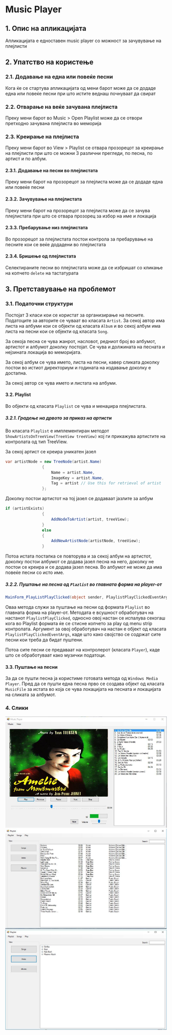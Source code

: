 ﻿# Music Player

## 1. Опис на апликацијата
Апликацијата е едноставен music player со можност за зачувување на плејлисти

## 2. Упатство на користење
### 2.1. Додавање на една или повеќе песни
Кога ќе се стартува апликацијата од мени барот може да се додаде една или повеќе песни при што истите веднаш почнуваат да свират

### 2.2. Отварање на веќе зачувана плејлиста
Преку мени барот во Music > Open Playlist може да се отвори претходно зачувана плејлиста во меморија

### 2.3. Креирање на плејлиста
Преку мени барот во View > Playlist се отвара прозорецот за креирање на плејлисти при што се можни 3 различни прегледи, по песна, по артист и по албум.

#### 2.3.1. Додавање на песни во плејлистата
Преку мени барот на прозорецот за плејлиста може да се додаде една или повеќе песни

#### 2.3.2. Зачувување на плејлистата
Преку мени барот на прозорецот за плејлиста може да се зачува плејлистата при што се отвара прозорец за избор на име и локација

#### 2.3.3. Пребарување низ плејлистата
Во прозорецот за плејлистата постои контрола за пребарување на песните кои се веќе додадени во плејлистата

#### 2.3.4. Бришење од плејлистата 
Селектираните песни во плејлистата може да се избришат со кликање на копчето `delete` на тастатурата

## 3. Претставување на проблемот
### 3.1. Податочни структури
Постојат 3 класи кои се користат за организирање на песните.
Податоците за авторите се чуваат во класата `Artist`. За секој автор има листа на албуми кои се објекти од класата `Album` и во секој албум има листа на песни кои се објекти од класата `Song`.

За секоја песна се чува жанрот, насловот, редниот број во албумот, артистот и албумот доколку постојат. Се чува и должината на песната и нејзината локација во меморијата.

За секој албум се чува името, листа на песни, кавер сликата доколку постои во истиот директориум и годината на издавање доколку е достапна.

За секој автор се чува името и листата на албуми.

#### 3.2. Playlist
Во објекти од класата `Playlist` се чува и менаџира плејлистата.

##### 3.2.1. Градење на дрвото за приказ на артисти
Во класата `Playlist` е имплементиран методот `ShowArtistsOnTreeView(TreeView treeView)` кој ги прикажува артистите на контролата од тип TreeView.

За секој артист се креира уникатен јазел
```c#
var artistNode = new TreeNode(artist.Name)
                {
                    Name = artist.Name,
                    ImageKey = artist.Name,
                    Tag = artist // Use this for retrieval of artist
                };
```

Доколку постои артистот на тој јазел се додаваат јазлите за албум
```c#
if (artistExists)
                {
                    AddNodeToArtist(artist, treeView);
                }
                else
                {
                    AddNewArtistNode(artistNode, treeView);
                }
```

Потоа истата постапка се повторува и за секој албум на артистот, доколку постои албумот се додава јазел песна на него, доколку не постои се креира и се додава јазел песна.
Во албумот не може да има повеќе песни со исто име.

##### 3.2.2. Пуштање на песна од `Plazlist` во главната форма на player-от
```c#
MainForm_PlayListPlayClicked(object sender, PlaylistPlayClickedEventArgs e):void
```
Оваа метода служи за пуштање на песни од формата `Playlist` во главната форма на player-от. Методата е всушност обработувач на настанот `PlaylistPlayClicked`, односно овој настан се испалува секогаш кога во Playlist формата ќе се стисне копчето за play од menu strip контролата. Аргумент за овој обработувач на настан е објект од класата `PlaylistPlayClickedEventArgs`, каде што како својство се содржат сите песни кои треба да бидат пуштени.

Потоа сите песни се предаваат на контролерот (класата `Player`), каде што се обработуваат како музички податоци.

#### 3.3. Пуштање на песни
За да се пушти песна ја користиме готовата метода од `Windows Media Player`. Пред да се пушти една песна прво се создава објект од класата `MusicFile` за истата во која се чува локацијата на песната и локацијата на сликата за албумот.

### 4. Слики
![alt text](1.jpg "Главната форма")
![alt text](2.jpg "Приказ на песни во плејлиста")
![alt text](3.jpg "Приказ на артисти во плејлиста")
